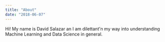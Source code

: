 ```yaml
---
title: "About"
date: "2018-06-07"
---
```


Hi! My name is David Salazar an I am dilettant'n my way into understanding Machine Learning and Data Science in general.
